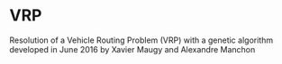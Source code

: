 # VRP
Resolution of a Vehicle Routing Problem (VRP) with a genetic algorithm developed in June 2016 by Xavier Maugy and Alexandre Manchon
